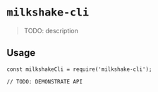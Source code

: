 # `milkshake-cli`

> TODO: description

## Usage

```
const milkshakeCli = require('milkshake-cli');

// TODO: DEMONSTRATE API
```
